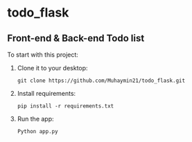 # todo_flask

## Front-end & Back-end Todo list

To start with this project:

 1. Clone it to your desktop:
 
	`git clone https://github.com/Muhaymin21/todo_flask.git`

 3. Install requirements:
 
	`pip install -r requirements.txt`
 
 4. Run the app:
 
	`Python app.py`
